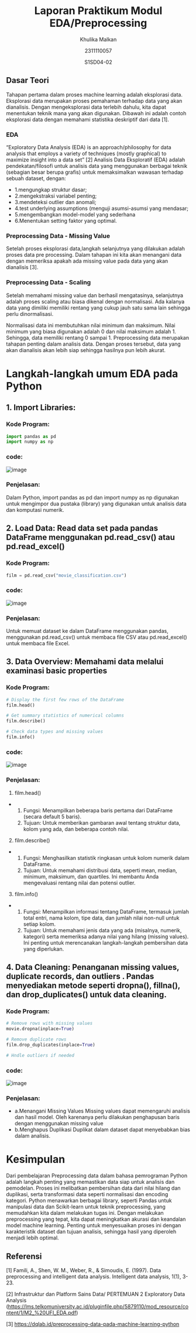 <h1 align="center">Laporan Praktikum Modul EDA/Preprocessing</h1>
<p align="center">Khulika Malkan</p>
<p align="center">2311110057</p>
<p align="center">S1SD04-02</p>

## Dasar Teori
Tahapan pertama dalam proses machine learning adalah eksplorasi data. Eksplorasi data merupakan proses pemahaman terhadap data yang akan dianalisis. Dengan mengeksplorasi data terlebih dahulu, kita dapat menentukan teknik mana yang akan digunakan. Dibawah ini adalah contoh eksplorasi data dengan memahami statistika deskriptif dari data [1].

### EDA
“Exploratory Data Analysis (EDA) is an approach/philosophy for data analysis that employs a variety of techniques (mostly graphical) to maximize insight into a data set” [2]
Analisis Data Eksploratif (EDA) adalah pendekatan/filosofi untuk analisis data yang menggunakan berbagai teknik (sebagian besar berupa grafis) untuk memaksimalkan wawasan terhadap sebuah dataset, dengan:
- 1.mengungkap struktur dasar;
- 2.mengekstraksi variabel penting;
- 3.mendeteksi outlier dan anomali;
- 4.test underlying assumptions (menguji asumsi-asumsi yang mendasar;
- 5.mengembangkan model-model yang sederhana
- 6.Menentukan setting faktor yang optimal.

### Preprocessing Data - Missing Value
Setelah proses eksplorasi data,langkah selanjutnya yang dilakukan adalah proses data pre processing. Dalam tahapan ini kita akan menangani data dengan memeriksa apakah ada missing value pada data yang akan dianalisis [3].

### Preprocessing Data - Scaling
Setelah memahami missing value dan berhasil mengatasinya, selanjutnya adalah proses scaling atau biasa dikenal dengan normalisasi. Ada kalanya data yang dimiliki memiliki rentang yang cukup jauh satu sama lain sehingga perlu dinormalisasi.

Normalisasi data ini membutuhkan nilai minimum dan maksimum. Nilai minimum yang biasa digunakan adalah 0 dan nilai maksimum adalah 1. Sehingga, data memiliki rentang 0 sampai 1. Preprocessing data merupakan tahapan penting dalam analisis data. Dengan proses tersebut, data yang akan dianalisis akan lebih siap sehingga hasilnya pun lebih akurat. 

# Langkah-langkah umum EDA pada Python
## 1.  Import Libraries:
### Kode Program:
```python
import pandas as pd
import numpy as np
```
### code:
![image](https://github.com/user-attachments/assets/5c0ebed3-6759-4583-ae18-69195a9b42c1)

### Penjelasan:
Dalam Python, import pandas as pd dan import numpy as np digunakan untuk mengimpor dua pustaka (library) yang digunakan untuk analisis data dan komputasi numerik.

## 2. Load Data: Read data set pada pandas DataFrame menggunakan pd.read_csv() atau pd.read_excel() 
### Kode Program:
```python
film = pd.read_csv("movie_classification.csv")
```
### code:
![image](https://github.com/user-attachments/assets/619a80ef-747d-43ab-a888-66999442a769)

### Penjelasan:
Untuk memuat dataset ke dalam DataFrame menggunakan pandas, menggunakan pd.read_csv() untuk membaca file CSV atau pd.read_excel() untuk membaca file Excel.

## 3. Data Overview: Memahami data melalui examinasi basic properties  
### Kode Program:
```python
# Display the first few rows of the DataFrame
film.head()

# Get summary statistics of numerical columns
film.describe()

# Check data types and missing values
film.info()
```
### code:
![image](https://github.com/user-attachments/assets/5b94979f-d920-4933-8a7d-6cd7dee13088)


### Penjelasan:
1. film.head()
- 1. Fungsi: Menampilkan beberapa baris pertama dari DataFrame (secara default 5 baris).
  2. Tujuan: Untuk memberikan gambaran awal tentang struktur data, kolom yang ada, dan beberapa contoh nilai.
2. film.describe()
- 1. Fungsi: Menghasilkan statistik ringkasan untuk kolom numerik dalam DataFrame.
  2. Tujuan: Untuk memahami distribusi data, seperti mean, median, minimum, maksimum, dan quartiles. Ini membantu Anda mengevaluasi rentang nilai dan potensi outlier.
3. film.info()
- 1. Fungsi: Menampilkan informasi tentang DataFrame, termasuk jumlah total entri, nama kolom, tipe data, dan jumlah nilai non-null untuk setiap kolom.
  2. Tujuan: Untuk memahami jenis data yang ada (misalnya, numerik, kategori) serta memeriksa adanya nilai yang hilang (missing values). Ini penting untuk merencanakan langkah-langkah pembersihan data yang diperlukan.


## 4. Data Cleaning: Penanganan missing values, duplicate records, dan outliers . Pandas menyediakan metode seperti dropna(), fillna(), dan drop_duplicates() untuk data cleaning.  
### Kode Program:
```python
# Remove rows with missing values
movie.dropna(inplace=True)

# Remove duplicate rows
film.drop_duplicates(inplace=True)

# Hndle outliers if needed
```
### code:
![image](https://github.com/user-attachments/assets/4eb93297-31fb-4428-9948-eabca4543076)

### Penjelasan:
- a.Menangani Missing Values
Missing values dapat memengaruhi analisis dan hasil model. Oleh karenanya perlu dilakukan penghapusan baris dengan menggunakan missing value
- b.Menghapus Duplikasi
Duplikat dalam dataset dapat menyebabkan bias dalam analisis.

# Kesimpulan
Dari pembelajaran Preprocessing data dalam bahasa pemrograman Python adalah langkah penting yang memastikan data siap untuk analisis dan pemodelan. Proses ini melibatkan pembersihan data dari nilai hilang dan duplikasi, serta transformasi data seperti normalisasi dan encoding kategori. Python menawarkan berbagai library, seperti Pandas untuk manipulasi data dan Scikit-learn untuk teknik preprocessing, yang memudahkan kita dalam melakukan tugas ini. Dengan melakukan preprocessing yang tepat, kita dapat meningkatkan akurasi dan keandalan model machine learning. Penting untuk menyesuaikan proses ini dengan karakteristik dataset dan tujuan analisis, sehingga hasil yang diperoleh menjadi lebih optimal.


## Referensi
[1] Famili, A., Shen, W. M., Weber, R., & Simoudis, E. (1997). Data preprocessing and intelligent data analysis. Intelligent data analysis, 1(1), 3-23. 

[2] Infrastruktur dan Platform Sains Data/ PERTEMUAN 2 Exploratory Data Analysis (https://lms.telkomuniversity.ac.id/pluginfile.php/5879110/mod_resource/content/1/M2_%20UFI_EDA.pdf)

[3] https://dqlab.id/preprocessing-data-pada-machine-learning-python
